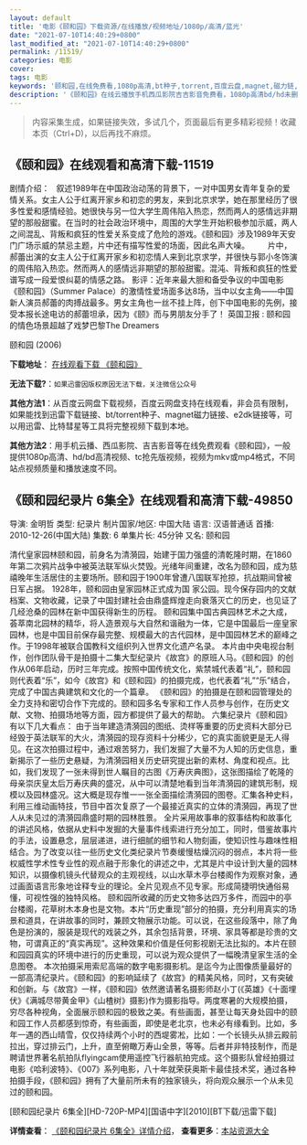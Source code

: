 ```yaml
---
layout: default
title: '电影《颐和园》下载资源/在线播放/视频地址/1080p/高清/蓝光'
date: "2021-07-10T14:40:29+0800"
last_modified_at: "2021-07-10T14:40:29+0800"
permalink: /11519/
categories: 电影
cover:
tags: 电影
keywords: '颐和园,在线免费看,1080p高清,bt种子,torrent,百度云盘,magnet,磁力链,迅雷下载资源'
description: '《颐和园》在线云播放手机西瓜影院吉吉影音免费看，1080p高清bd/hd未删减完整版和tc抢先枪版，mkv/mp4格式，附带bt/torrent种子、magnet/磁力链、百度云盘、网盘资源迅雷下载链接'
---
```


>内容采集生成，如果链接失效，多试几个，页面最后有更多精彩视频！收藏本页（Ctrl+D)，以后再找不麻烦。


## 《颐和园》在线观看和高清下载-11519

剧情介绍：   叙述1989年在中国政治动荡的背景下，一对中国男女青年复杂的爱情关系。女主人公于红离开家乡和初恋的男友，来到北京求学，她在那里经历了很多性爱和感情经验。她很快与另一位大学生周伟陷入热恋，然而两人的感情远非期望的那般甜蜜。在当时的社会政治环境中，周围的大学生开始积极参加示威，两人之间混乱、背叛和疯狂的性爱关系变成了危险的游戏。《颐和园》涉及1989年天安门广场示威的禁忌主题，片中还有描写性爱的场面，因此名声大噪。 　　片中，郝蕾出演的女主人公于红离开家乡和初恋情人来到北京求学，并很快与郭小冬饰演的周伟陷入热恋。然而两人的感情远非期望的那般甜蜜。混沌、背叛和疯狂的性爱谱写成一段爱恨纠葛的情感之路。 影评：近年来最大胆和备受争议的中国电影《颐和园》（Summer Palace）的激情性爱场面多达8场，当中以女主角——中国新人演员郝蕾的肉搏战最多。男女主角也一丝不挂上阵，创下中国电影的先例，接受本报长途电访的郝蕾坦承，因为《颐》而与男朋友分手了！ 英国卫报 : 颐和园的情色场景超越了戏梦巴黎The Dreamers


颐和园 (2006)

**下载地址**： [在线观看下载 《颐和园》](https://www.btbtdy.me/btdy/dy7657.html) 


**无法下载?**：`如果迅雷因版权原因无法下载，关注微信公众号 `

**其他方法1**：从百度云网盘下载视频，百度云网盘支持在线观看，非会员有限制，如果能找到迅雷下载链接、bt/torrent种子、magnet磁力链接、e2dk链接等，可以用迅雷、比特彗星等工具将完整视频下载到本地。

**其他方法2**：用手机云播、西瓜影院、吉吉影音等在线免费观看《颐和园》，一般提供1080p高清、hd/bd高清视频、tc抢先版视频，视频为mkv或mp4格式，不同站点视频质量和播放速度不同。


## 《颐和园纪录片 6集全》在线观看和高清下载-49850

导演: 金明哲 类型: 纪录片 制片国家/地区: 中国大陆 语言: 汉语普通话 首播: 2010-12-26(中国大陆) 集数: 6 单集片长: 45分钟 又名: 颐和园

清代皇家园林颐和园，前身名为清漪园，始建于国力强盛的清乾隆时期，在1860年第二次鸦片战争中被英法联军纵火焚毁。光绪年间重建，改名为颐和园，成为慈禧晚年生活居住的主要场所。颐和园于1900年曾遭八国联军抢掠，抗战期间曾被日军占据。 1928年，颐和园由皇家园林正式成为国 家公园。现今保存园内的文献档案、文物收藏，记录了中国封建社会由鼎盛辉煌走向衰落灭亡的历史，也见证了几经沧桑的园林在新中国获得新生的历程。 颐和园集中国古典园林艺术之大成，荟萃南北园林的精华，将人造景观与大自然和谐融为一体，它是中国最后一座皇家园林，也是中国目前保存最完整、规模最大的古代园林，是中国园林艺术的巅峰之作。于1998年被联合国教科文组织列入世界文化遗产名录。 本片由中央电视台制作，创作团队骨干是拍摄十二集大型纪录片《故宫》的原班人马。《颐和园》的创作从06年启动，历时三年完成。按照中国传统文化，紫禁城代表着“礼”，颐和园则代表着“乐”，如今《故宫》和《颐和园》的拍摄完成，也代表着“礼”“乐”结合，完成了中国古典建筑和文化的一个篇章。 《颐和园》的拍摄是在颐和园管理处的全力支持和密切合作下完成的。颐和园多名专家和工作人员参与创作，在历史文献、文物、拍摄场地等方面，园方都提供了最大的帮助。 六集纪录片《颐和园》有以下几大看点： 由于当年建造清漪园的图纸、烫样等重要的历史资料大部分已经毁于英法联军的大火，清漪园的现存资料十分稀少，它的真实面貌更是无人得见。在这次拍摄过程中，通过艰苦努力，我们发掘了大量不为人知的历史信息，重新揭示了一些历史悬疑，为清漪园相关历史研究提出新的素材、角度和视点。比如，我们发现了一张未得到世人瞩目的古图《万寿庆典图》，这张图描绘了乾隆的母亲崇庆皇太后万寿庆典的盛况，从中可以清楚地看到当年清漪园的建筑形制，规模以及园林盛况。这大概是现存惟一一张全面描绘清漪园的图卷。汇集各种史料，利用三维动画特技，节目中首次复原了一个最接近真实的立体的清漪园，再现了世人从未见过的清漪园鼎盛时期的园林胜景。 全片采用故事串的叙事结构和故事化的讲述风格，依据从史料中发掘的大量事件线索进行充分加工，同时，借鉴故事片的手法，设置悬念，层层递进，进行细腻的细节和人物刻画，使知识性与趣味性相结合。为了改变以往一些历史文化类纪录片节奏缓慢枯燥沉闷的弱点，本片将一些权威性学术性专业性的观点融于形象化的讲述之中，尤其是片中设计到大量的园林知识，以摄像机镜头代替观众的主观视线，以山水草木亭台楼阁作为观察对象，通过画面语言形象地诠释专业的理论。全片见观点不见专家。形成简捷明快通俗易懂，可视性强的独特风格。 颐和园所收藏的历史文物多达四万多件，而园中的亭台楼阁，花草树木本身也是文物。本片“历史重现”部分的拍摄，充分利用真实的场景和道具，在讲故事的同时，兼顾文物展示功能。可以说，在这些段落中，除了角色是扮演的，服装是现代的戏装之外，其余包括背景，环境、家具等都是珍贵的文物，可谓真正的“真实再现”。这种效果和价值是任何影视剧无法比拟的。本片在颐和园园真实的环境中进行的历史重现，可以说为观众提供了一幅晚清皇家生活的全息图卷。 本次拍摄采用索尼高端的数字电影摄影机。是迄今为止图像质量最好的一部高清纪录片。《颐和园》的影响延续了《故宫》的精美风格，同时，又有突破和创新。与《故宫》一样，《颐和园》依然邀请著名摄影师赵小丁(《英雄》《十面埋伏》《满城尽带黄金甲》《山楂树》摄影)作为摄影指导。两度寒暑的大规模拍摄，穷尽各种视角，全面展示颐和园的极致之美。有些画面，甚至让每天身处园中的颐和园工作人员都感到惊奇，有些画面，即使是老北京，也未必有缘看到。比如，多年一遇的西山晴雪，仅仅持续两个小时的西堤雾凇，比如：一个长镜头从排云殿前拉出，穿过排云门，上升，直至俯瞰万寿山全景，等等。后者并非特技制作，而是聘请世界著名航拍队flyingcam使用遥控飞行器航拍完成。这个摄影队曾经拍摄过电影《哈利波特》、《007》系列电影，八十年就荣获奥斯卡最佳技术奖，通过各种拍摄手段，《颐和园》拥有了大量前所未有的独家镜头，将向观众展示一个从未见过的颐和园。


[颐和园纪录片 6集全][HD-720P-MP4][国语中字][2010][BT下载/迅雷下载]

**详情查看**： [《颐和园纪录片 6集全》详情介绍](/movie/49850/)， **查看更多**：[本站资源大全](/movie/t/all/)

